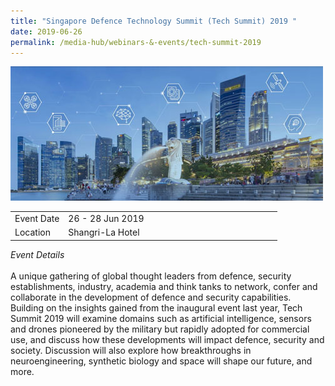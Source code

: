 ```yaml
---
title: "Singapore Defence Technology Summit (Tech Summit) 2019 "
date: 2019-06-26
permalink: /media-hub/webinars-&-events/tech-summit-2019
---
```

![Singapore Defence Technology Summit (Tech Summit) 2019](/images/media-hub/events/till-2020/tech-summit-2019.jpeg)

<table style="width:100%">
  <tr>
    <td style="width:20%">Event Date</td>	
    <td style="width:80%">26 - 28 Jun 2019</td>	
  </tr>
  <tr>
	<td>Location</td>
	<td>Shangri-La Hotel</td>	
  </tr>
</table>

*Event Details*<br>		
A unique gathering of global thought leaders from defence, security establishments, industry, academia and think tanks to network, confer and collaborate in the development of defence and security capabilities. Building on the insights gained from the inaugural event last year, Tech Summit 2019 will examine domains such as artificial intelligence, sensors and drones pioneered by the military but rapidly adopted for commercial use, and discuss how these developments will impact defence, security and society. Discussion will also explore how breakthroughs in neuroengineering, synthetic biology and space will shape our future, and more.


